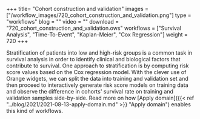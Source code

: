 +++
title= "Cohort construction and validation"
images =  ["/workflow_images/720_cohort_construction_and_validation.png"]
type = "workflows"
blog =  ""
video = ""
download = "720_cohort_construction_and_validation.ows"
workflows = ["Survival Analysis", "Time-To-Event", "Kaplan-Meier", "Cox Regression"]
weight = 720
+++

Stratification of patients into low and high-risk groups is a common task in survival analysis in order to identify clinical and biological factors that contribute to survival. One approach to stratification is by computing risk score values based on the Cox regression model. With the clever use of Orange widgets, we can split the data into training and validation set and then proceed to interactively generate risk score models on training data and observe the difference in cohorts' survival rate on training and validation samples side-by-side. Read more on how [Apply domain]({{< ref "../blog/2021/2021-08-13-apply-domain.md" >}} "Apply domain") enables this kind of workflows.
